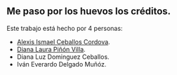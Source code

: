 <p align="center"><a href="https://laravel.com" target="_blank"><img src="https://cdn.hobbyconsolas.com/sites/navi.axelspringer.es/public/styles/1200/public/media/image/2019/11/futurama_0.jpg?itok=nuLf5pYX" alt=""></a></p>

## Me paso por los huevos los cr&eacute;ditos.
Este trabajo est&aacute; hecho por 4 personas:
- [Alexis Ismael Ceballos Cordova](https://t.me/caronte11).
- [Diana Laura Pi&ntilde;&oacute;n Villa](https://t.me/unused).
- Diana Luz Dominguez Ceballos.
- Iv&aacute;n Everardo Delgado Mu&ntilde;&oacute;z.
